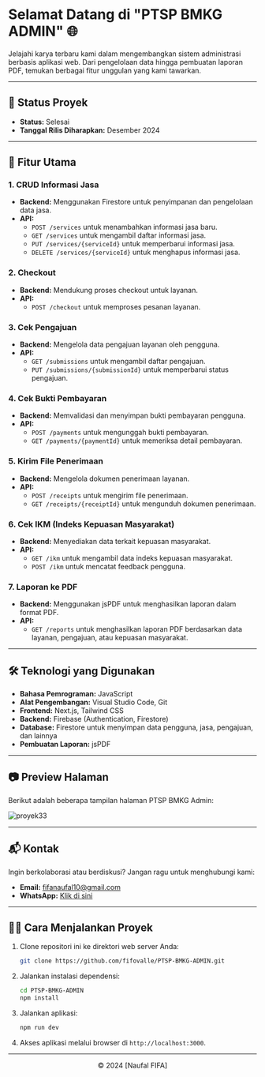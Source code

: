 # Selamat Datang di **"PTSP BMKG ADMIN"** 🌐

Jelajahi karya terbaru kami dalam mengembangkan sistem administrasi berbasis aplikasi web. Dari pengelolaan data hingga pembuatan laporan PDF, temukan berbagai fitur unggulan yang kami tawarkan.

---

## 🚧 **Status Proyek**

- **Status:** Selesai
- **Tanggal Rilis Diharapkan:** Desember 2024

---

## 🚀 **Fitur Utama**

### **1. CRUD Informasi Jasa**

- **Backend:** Menggunakan Firestore untuk penyimpanan dan pengelolaan data jasa.
- **API:**
  - `POST /services` untuk menambahkan informasi jasa baru.
  - `GET /services` untuk mengambil daftar informasi jasa.
  - `PUT /services/{serviceId}` untuk memperbarui informasi jasa.
  - `DELETE /services/{serviceId}` untuk menghapus informasi jasa.

### **2. Checkout**

- **Backend:** Mendukung proses checkout untuk layanan.
- **API:**
  - `POST /checkout` untuk memproses pesanan layanan.

### **3. Cek Pengajuan**

- **Backend:** Mengelola data pengajuan layanan oleh pengguna.
- **API:**
  - `GET /submissions` untuk mengambil daftar pengajuan.
  - `PUT /submissions/{submissionId}` untuk memperbarui status pengajuan.

### **4. Cek Bukti Pembayaran**

- **Backend:** Memvalidasi dan menyimpan bukti pembayaran pengguna.
- **API:**
  - `POST /payments` untuk mengunggah bukti pembayaran.
  - `GET /payments/{paymentId}` untuk memeriksa detail pembayaran.

### **5. Kirim File Penerimaan**

- **Backend:** Mengelola dokumen penerimaan layanan.
- **API:**
  - `POST /receipts` untuk mengirim file penerimaan.
  - `GET /receipts/{receiptId}` untuk mengunduh dokumen penerimaan.

### **6. Cek IKM (Indeks Kepuasan Masyarakat)**

- **Backend:** Menyediakan data terkait kepuasan masyarakat.
- **API:**
  - `GET /ikm` untuk mengambil data indeks kepuasan masyarakat.
  - `POST /ikm` untuk mencatat feedback pengguna.

### **7. Laporan ke PDF**

- **Backend:** Menggunakan jsPDF untuk menghasilkan laporan dalam format PDF.
- **API:**
  - `GET /reports` untuk menghasilkan laporan PDF berdasarkan data layanan, pengajuan, atau kepuasan masyarakat.

---

## 🛠️ **Teknologi yang Digunakan**

- **Bahasa Pemrograman:** JavaScript
- **Alat Pengembangan:** Visual Studio Code, Git
- **Frontend:** Next.js, Tailwind CSS
- **Backend:** Firebase (Authentication, Firestore)
- **Database:** Firestore untuk menyimpan data pengguna, jasa, pengajuan, dan lainnya
- **Pembuatan Laporan:** jsPDF

---

## 📷 Preview Halaman

Berikut adalah beberapa tampilan halaman PTSP BMKG Admin:

![proyek33](https://github.com/user-attachments/assets/da494c49-39a8-43bd-a158-a91f38e94ab5)

---

## 📬 **Kontak**

Ingin berkolaborasi atau berdiskusi? Jangan ragu untuk menghubungi kami:

- **Email:** [fifanaufal10@gmail.com](mailto:fifanaufal10@gmail.com)
- **WhatsApp:** [Klik di sini](https://wa.me/+6282318334287)

---

## 👨‍💻 **Cara Menjalankan Proyek**

1. Clone repositori ini ke direktori web server Anda:

   ```bash
   git clone https://github.com/fifovalle/PTSP-BMKG-ADMIN.git
   ```

2. Jalankan instalasi dependensi:

   ```bash
   cd PTSP-BMKG-ADMIN
   npm install
   ```

3. Jalankan aplikasi:

   ```bash
   npm run dev
   ```

4. Akses aplikasi melalui browser di `http://localhost:3000`.

---

<div align="center">
  &copy; 2024 [Naufal FIFA]
</div>
